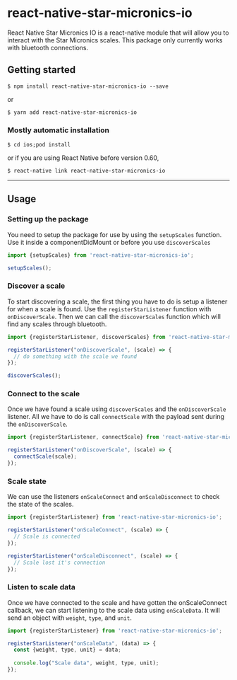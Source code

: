 # react-native-star-micronics-io

React Native Star Micronics IO is a react-native module that will allow you to interact with the Star Micronics scales.
This package only currently works with bluetooth connections. 

## Getting started

`$ npm install react-native-star-micronics-io --save`

or 

`$ yarn add react-native-star-micronics-io`

### Mostly automatic installation

`$ cd ios;pod install`

or if you are using React Native before version 0.60, 

`$ react-native link react-native-star-micronics-io`

---

## Usage

### Setting up the package
You need to setup the package for use by using the `setupScales` function. Use it inside a componentDidMount or before
you use `discoverScales`

```javascript
import {setupScales} from 'react-native-star-micronics-io';

setupScales();
```

### Discover a scale
To start discovering a scale, the first thing you have to do is setup a listener for when a scale is found. Use the
`registerStarListener` function with `onDiscoverScale`. Then we can call the `discoverScales` function which will
find any scales through bluetooth. 

```javascript
import {registerStarListener, discoverScales} from 'react-native-star-micronics-io';

registerStarListener("onDiscoverScale", (scale) => {
  // do something with the scale we found
});

discoverScales();
```

### Connect to the scale
Once we have found a scale using `discoverScales` and the `onDiscoverScale` listener. All we have to do is call 
`connectScale` with the payload sent during the `onDiscoverScale`.

```javascript
import {registerStarListener, connectScale} from 'react-native-star-micronics-io';

registerStarListener("onDiscoverScale", (scale) => {
  connectScale(scale);
});
```

### Scale state
We can use the listeners `onScaleConnect` and `onScaleDisconnect` to check the state of the scales. 

```javascript
import {registerStarListener} from 'react-native-star-micronics-io';

registerStarListener("onScaleConnect", (scale) => {
  // Scale is connected
});

registerStarListener("onScaleDisconnect", (scale) => {
  // Scale lost it's connection
});
```

### Listen to scale data
Once we have connected to the scale and have gotten the onScaleConnect callback, we can start listening to the scale
data using `onScaleData`. It will send an object with `weight`, `type`, and `unit`.

```javascript
import {registerStarListener} from 'react-native-star-micronics-io';

registerStarListener("onScaleData", (data) => {
  const {weight, type, unit} = data;
  
  console.log("Scale data", weight, type, unit);
});
```

